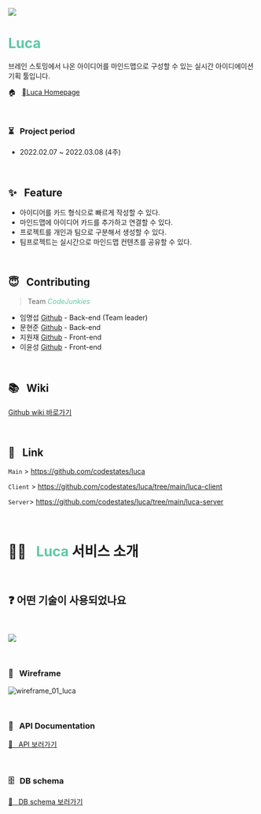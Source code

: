 ![](https://images.velog.io/images/portis082/post/7a37c12f-7979-43a4-b68b-99e6dd30a30f/Luca_logo.jpg)


# <span style="color:rgba(92, 201, 165)">Luca</span>


브레인 스토밍에서 나온 아이디어를 마인드맵으로 구성할 수 있는 실시간 아이디에이션 기획 툴입니다.

🏠 &nbsp; <a href="http://luca-client.s3-website.ap-northeast-2.amazonaws.com/">Luca Homepage</a>

&nbsp;

### ⏳ &nbsp; Project period

- 2022.02.07 ~ 2022.03.08 (4주)

<br />

## ✨ &nbsp; Feature

- 아이디어를 카드 형식으로 빠르게 작성할 수 있다.
- 마인드맵에 아이디어 카드를 추가하고 연결할 수 있다.
- 프로젝트를 개인과 팀으로 구분해서 생성할 수 있다.
- 팀프로젝트는 실시간으로 마인드맵 컨텐츠를 공유할 수 있다.

<br />

## 😇 &nbsp; Contributing

> Team <span style="color:rgba(92, 201, 165)">_CodeJunkies_</span>

- 임명섭 <a href="https://github.com/portis082">Github</a> - Back-end (Team leader)
- 문현준 <a href="https://github.com/QuatoHub">Github</a> - Back-end
- 지원재 <a href="https://github.com/WonjaeJi0801">Github</a> - Front-end
- 이윤성 <a href="https://github.com/flowervillagearp">Github</a> - Front-end

<br />

## 📚 &nbsp; Wiki

<a href="https://github.com/codestates/luca/wiki">Github wiki 바로가기</a>

<br />

## 🔗 &nbsp; Link

`Main` > <a href="https://github.com/codestates/luca">https://github.com/codestates/luca</a>

`Client` > <a href="https://github.com/codestates/luca/tree/main/luca-client">https://github.com/codestates/luca/tree/main/luca-client</a>

`Server`> <a href="https://github.com/codestates/luca/tree/main/luca-server">https://github.com/codestates/luca/tree/main/luca-server</a>

<br />

# 🙋🏻 &nbsp; <span style="color:rgba(92, 201, 165)">Luca</span> 서비스 소개

<br />

## ❓ 어떤 기술이 사용되었나요

&nbsp;

![](https://images.velog.io/images/quato/post/35534804-1669-401a-8f3c-558800322996/%E1%84%89%E1%85%B3%E1%84%8F%E1%85%B3%E1%84%85%E1%85%B5%E1%86%AB%E1%84%89%E1%85%A3%E1%86%BA%202022-03-02%20%E1%84%8B%E1%85%A9%E1%84%8C%E1%85%A5%E1%86%AB%2011.42.23.png)

<br />

### 📐 &nbsp; Wireframe

![wireframe_01_luca](https://user-images.githubusercontent.com/86043065/153421399-57648b2d-924b-44b4-aff4-15dee64c5053.jpg)

<br />

### 📂 &nbsp; API Documentation

<a href="https://app.swaggerhub.com/apis-docs/portis082/luca/1.0.0">🍎 &nbsp; API 보러가기</a>

<br />

### 🗄 &nbsp; DB schema

<a href="https://dbdiagram.io/d/62034df385022f4ee56086d1">🍑 &nbsp; DB schema 보러가기</a>
